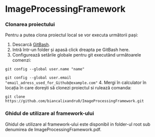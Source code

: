 # ImageProcessingFramework

### Clonarea proiectului

Pentru a putea clona proiectul local se vor executa următorii pași:
1. Descarcă [GitBash](https://git-scm.com/downloads).
2. Intră într-un folder și apasă click dreapta pe GitBash here.
3. Configurează setările globale pentru git executând următoarele comenzi:

```git config --global user.name "name"```

```git config --global user.email "email_adress_used_for_Github@example.com"```
4. Mergi în calculator în locația în care dorești să clonezi proiectul si rulează comanda:

```git clone https://github.com/biancalixandru0/ImageProcessingFramework.git```

### Ghidul de utilizare al framework-ului

Ghidul de utilizare al framework-ului este disponibil in folder-ul root sub denumirea de ImageProcessingFramework.pdf.
